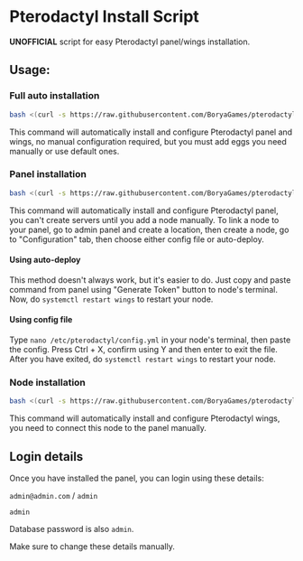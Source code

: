 # Pterodactyl Install Script
**UNOFFICIAL** script for easy Pterodactyl panel/wings installation.

## Usage:

### Full auto installation
```bash
bash <(curl -s https://raw.githubusercontent.com/BoryaGames/pterodactyl-install/refs/heads/main/pterodactyl-install.sh) full
```
This command will automatically install and configure Pterodactyl panel and wings, no manual configuration required, but you must add eggs you need manually or use default ones.

### Panel installation
```bash
bash <(curl -s https://raw.githubusercontent.com/BoryaGames/pterodactyl-install/refs/heads/main/pterodactyl-install.sh) panel
```
This command will automatically install and configure Pterodactyl panel, you can't create servers until you add a node manually.
To link a node to your panel, go to admin panel and create a location, then create a node, go to "Configuration" tab, then choose either config file or auto-deploy.

#### Using auto-deploy
This method doesn't always work, but it's easier to do.
Just copy and paste command from panel using "Generate Token" button to node's terminal.
Now, do `systemctl restart wings` to restart your node.

#### Using config file
Type `nano /etc/pterodactyl/config.yml` in your node's terminal, then paste the config.
Press Ctrl + X, confirm using Y and then enter to exit the file.
After you have exited, do `systemctl restart wings` to restart your node.

### Node installation
```bash
bash <(curl -s https://raw.githubusercontent.com/BoryaGames/pterodactyl-install/refs/heads/main/pterodactyl-install.sh) node
```
This command will automatically install and configure Pterodactyl wings, you need to connect this node to the panel manually.

## Login details
Once you have installed the panel, you can login using these details:

`admin@admin.com` / `admin`

`admin`

Database password is also `admin`.

Make sure to change these details manually.
